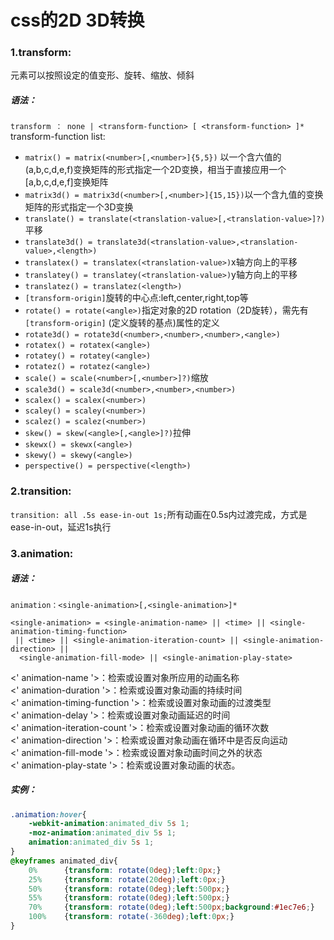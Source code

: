 # css的2D 3D转换

### 1.transform:

元素可以按照设定的值变形、旋转、缩放、倾斜

##### 语法：

`transform ： none | <transform-function> [ <transform-function> ]*`  
transform-function list:

- `matrix() = matrix(<number>[,<number>]{5,5})`  以一个含六值的(a,b,c,d,e,f)变换矩阵的形式指定一个2D变换，相当于直接应用一个\[a,b,c,d,e,f\]变换矩阵
- `matrix3d() = matrix3d(<number>[,<number>]{15,15})`以一个含九值的变换矩阵的形式指定一个3D变换
- `translate() = translate(<translation-value>[,<translation-value>]?)`平移
- `translate3d() = translate3d(<translation-value>,<translation-value>,<length>)`
- `translatex() = translatex(<translation-value>)`x轴方向上的平移
- `translatey() = translatey(<translation-value>)`y轴方向上的平移
- `translatez() = translatez(<length>)`
- `[transform-origin]`旋转的中心点:left,center,right,top等
- `rotate() = rotate(<angle>)`指定对象的2D rotation（2D旋转），需先有`[transform-origin]` (定义旋转的基点)属性的定义
- `rotate3d() = rotate3d(<number>,<number>,<number>,<angle>)`
- `rotatex() = rotatex(<angle>)`
- `rotatey() = rotatey(<angle>)`
- `rotatez() = rotatez(<angle>)`
- `scale() = scale(<number>[,<number>]?)`缩放
- `scale3d() = scale3d(<number>,<number>,<number>)`
- `scalex() = scalex(<number>)`
- `scaley() = scaley(<number>)`
- `scalez() = scalez(<number>)`
- `skew() = skew(<angle>[,<angle>]?)`拉伸
- `skewx() = skewx(<angle>)`
- `skewy() = skewy(<angle>)`
- `perspective() = perspective(<length>)`

### 2.transition:

`transition: all .5s ease-in-out 1s;`所有动画在0.5s内过渡完成，方式是ease-in-out，延迟1s执行

### 3.animation:

##### 语法：

`animation：<single-animation>[,<single-animation>]*`

```
<single-animation> = <single-animation-name> || <time> || <single-animation-timing-function>
 || <time> || <single-animation-iteration-count> || <single-animation-direction> ||
  <single-animation-fill-mode> || <single-animation-play-state>
```

<' animation-name '>：检索或设置对象所应用的动画名称  
<' animation-duration '>：检索或设置对象动画的持续时间  
<' animation-timing-function '>：检索或设置对象动画的过渡类型  
<' animation-delay '>：检索或设置对象动画延迟的时间  
<' animation-iteration-count '>：检索或设置对象动画的循环次数  
<' animation-direction '>：检索或设置对象动画在循环中是否反向运动  
<' animation-fill-mode '>：检索或设置对象动画时间之外的状态  
<' animation-play-state '>：检索或设置对象动画的状态。

##### 实例：

```css
.animation:hover{
    -webkit-animation:animated_div 5s 1;
    -moz-animation:animated_div 5s 1;
    animation:animated_div 5s 1;
}
@keyframes animated_div{
    0%      {transform: rotate(0deg);left:0px;}
    25%     {transform: rotate(20deg);left:0px;}
    50%     {transform: rotate(0deg);left:500px;}
    55%     {transform: rotate(0deg);left:500px;}
    70%     {transform: rotate(0deg);left:500px;background:#1ec7e6;}
    100%    {transform: rotate(-360deg);left:0px;}
}
```
